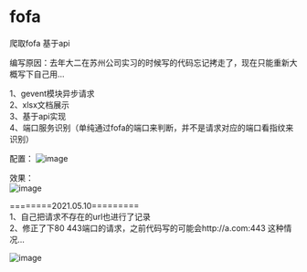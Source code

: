 # fofa
爬取fofa 基于api  

编写原因：去年大二在苏州公司实习的时候写的代码忘记拷走了，现在只能重新大概写下自己用...  

1、gevent模块异步请求  
2、xlsx文档展示  
3、基于api实现   
4、端口服务识别（单纯通过fofa的端口来判断，并不是请求对应的端口看指纹来识别）  
  
配置： 
![image](https://github.com/adezz/fofa/blob/main/pic/config.png)
  
效果：  
![image](https://github.com/adezz/fofa/blob/main/pic/resutl.png)
  
========2021.05.10=========  
1、自己把请求不存在的url也进行了记录  
2、修正了下80 443端口的请求，之前代码写的可能会http://a.com:443 这种情况...  
  
![image](https://github.com/adezz/fofa/blob/main/pic/result_2.png)
